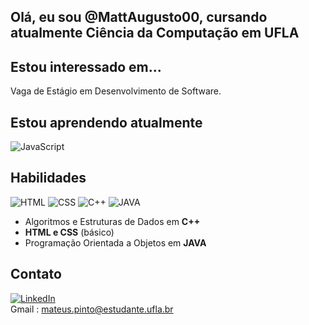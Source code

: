 ## Olá, eu sou @MattAugusto00, cursando atualmente Ciência da Computação em UFLA

 ## Estou interessado em...
 Vaga de Estágio em Desenvolvimento de Software.
 
 ## Estou aprendendo atualmente
 ![JavaScript](https://img.shields.io/badge/JavaScript-F7DF1E?style=for-the-badge&logo=javascript&logoColor=black)

 ## Habilidades
 ![HTML](https://img.shields.io/badge/HTML-239120?style=for-the-badge&logo=html5&logoColor=white)
 ![CSS](https://img.shields.io/badge/CSS-239120?&style=for-the-badge&logo=css3&logoColor=white)
 ![C++](https://img.shields.io/badge/C%2B%2B-00599C?style=for-the-badge&logo=c%2B%2B&logoColor=white)
 ![JAVA](https://img.shields.io/badge/Java-ED8B00?style=for-the-badge&logo=openjdk&logoColor=white)
 * Algoritmos e Estruturas de Dados em **C++**
 * **HTML e CSS** (básico)
 * Programação Orientada a Objetos em **JAVA**

## Contato
[![LinkedIn](https://img.shields.io/badge/LinkedIn-0077B5?style=for-the-badge&logo=linkedin&logoColor=white)](https://www.linkedin.com/in/mateus-silveira-793172161/) </br>
Gmail : mateus.pinto@estudante.ufla.br

<!---
MattAugusto00/MattAugusto00 is a ✨ special ✨ repository because its `README.md` (this file) appears on your GitHub profile.
You can click the Preview link to take a look at your changes.
--->
